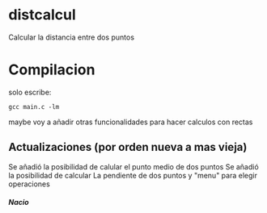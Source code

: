 # distcalcul
Calcular la distancia entre dos puntos
# Compilacion
solo escribe:
```
gcc main.c -lm
```
maybe voy a añadir otras funcionalidades para hacer calculos con rectas
## Actualizaciones (por orden nueva a mas vieja)
Se añadió la posibilidad de calular el punto medio de dos puntos
Se añadió la posibilidad de calcular La pendiente de dos puntos y "menu" para elegir operaciones
##### Nacio
